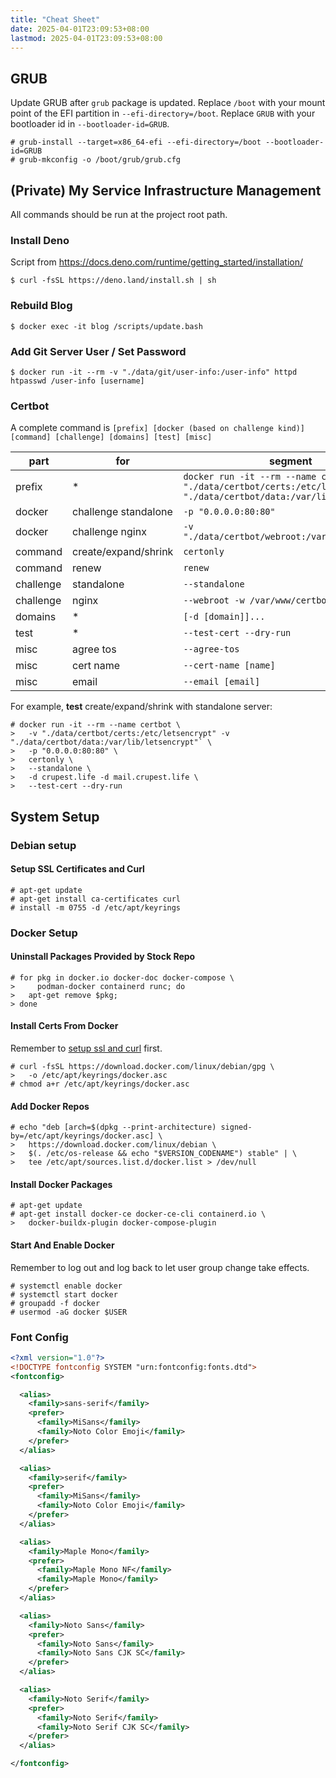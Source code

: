 ```yaml
---
title: "Cheat Sheet"
date: 2025-04-01T23:09:53+08:00
lastmod: 2025-04-01T23:09:53+08:00
---
```


## GRUB

Update GRUB after `grub` package is updated. Replace `/boot` with your mount
point of the EFI partition in `--efi-directory=/boot`. Replace `GRUB` with your
bootloader id in `--bootloader-id=GRUB`.

```bash-session
# grub-install --target=x86_64-efi --efi-directory=/boot --bootloader-id=GRUB
# grub-mkconfig -o /boot/grub/grub.cfg
```

## (Private) My Service Infrastructure Management

All commands should be run at the project root path.

### Install Deno

Script from <https://docs.deno.com/runtime/getting_started/installation/>

```bash-session
$ curl -fsSL https://deno.land/install.sh | sh
```

### Rebuild Blog

```bash-session
$ docker exec -it blog /scripts/update.bash
```

### Add Git Server User / Set Password

```bash-session
$ docker run -it --rm -v "./data/git/user-info:/user-info" httpd htpasswd /user-info [username]
```

### Certbot

A complete command is `[prefix] [docker (based on challenge kind)] [command] [challenge] [domains] [test] [misc]`

| part | for | segment |
| --- | --- | --- |
| prefix | * | `docker run -it --rm --name certbot -v "./data/certbot/certs:/etc/letsencrypt" -v "./data/certbot/data:/var/lib/letsencrypt"` |
| docker | challenge standalone | `-p "0.0.0.0:80:80"` |
| docker | challenge nginx | `-v "./data/certbot/webroot:/var/www/certbot"` |
| command | create/expand/shrink | `certonly` |
| command | renew | `renew` |
| challenge | standalone | `--standalone` |
| challenge | nginx | `--webroot -w /var/www/certbot` |
| domains | * | `[-d [domain]]...` |
| test | * | `--test-cert --dry-run` |
| misc | agree tos | `--agree-tos` |
| misc | cert name | `--cert-name [name]` |
| misc | email | `--email [email]` |

For example, **test** create/expand/shrink with standalone server:

```bash-session
# docker run -it --rm --name certbot \
>   -v "./data/certbot/certs:/etc/letsencrypt" -v "./data/certbot/data:/var/lib/letsencrypt"` \
>   -p "0.0.0.0:80:80" \
>   certonly \
>   --standalone \
>   -d crupest.life -d mail.crupest.life \
>   --test-cert --dry-run
```

## System Setup

### Debian setup

#### Setup SSL Certificates and Curl

```bash-session
# apt-get update
# apt-get install ca-certificates curl
# install -m 0755 -d /etc/apt/keyrings
```

### Docker Setup

#### Uninstall Packages Provided by Stock Repo

```bash-session
# for pkg in docker.io docker-doc docker-compose \
>     podman-docker containerd runc; do
>   apt-get remove $pkg;
> done
```

#### Install Certs From Docker

Remember to [setup ssl and curl](#setup-ssl-certificates-and-curl) first.

```bash-session
# curl -fsSL https://download.docker.com/linux/debian/gpg \
>   -o /etc/apt/keyrings/docker.asc
# chmod a+r /etc/apt/keyrings/docker.asc
```

#### Add Docker Repos

```bash-session
# echo "deb [arch=$(dpkg --print-architecture) signed-by=/etc/apt/keyrings/docker.asc] \
>   https://download.docker.com/linux/debian \
>   $(. /etc/os-release && echo "$VERSION_CODENAME") stable" | \
>   tee /etc/apt/sources.list.d/docker.list > /dev/null
```

#### Install Docker Packages

```bash-session
# apt-get update
# apt-get install docker-ce docker-ce-cli containerd.io \
>   docker-buildx-plugin docker-compose-plugin
```

#### Start And Enable Docker

Remember to log out and log back to let user group change take effects.

```bash-session
# systemctl enable docker
# systemctl start docker
# groupadd -f docker
# usermod -aG docker $USER
```

### Font Config

```xml
<?xml version="1.0"?>
<!DOCTYPE fontconfig SYSTEM "urn:fontconfig:fonts.dtd">
<fontconfig>

  <alias>
    <family>sans-serif</family>
    <prefer>
      <family>MiSans</family>
      <family>Noto Color Emoji</family>
    </prefer>
  </alias>

  <alias>
    <family>serif</family>
    <prefer>
      <family>MiSans</family>
      <family>Noto Color Emoji</family>
    </prefer>
  </alias>

  <alias>
    <family>Maple Mono</family>
    <prefer>
      <family>Maple Mono NF</family>
      <family>Maple Mono</family>
    </prefer>
  </alias>

  <alias>
    <family>Noto Sans</family>
    <prefer>
      <family>Noto Sans</family>
      <family>Noto Sans CJK SC</family>
    </prefer>
  </alias>

  <alias>
    <family>Noto Serif</family>
    <prefer>
      <family>Noto Serif</family>
      <family>Noto Serif CJK SC</family>
    </prefer>
  </alias>

</fontconfig>
```
